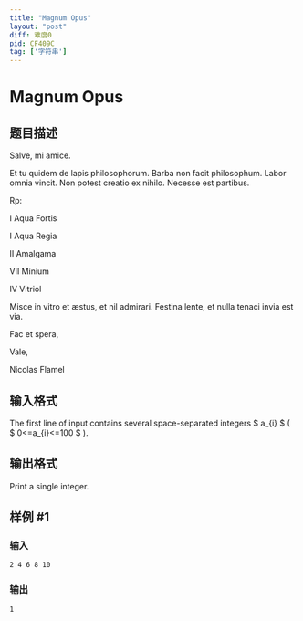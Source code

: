 ```yaml
---
title: "Magnum Opus"
layout: "post"
diff: 难度0
pid: CF409C
tag: ['字符串']
---
```


# Magnum Opus

## 题目描述

Salve, mi amice.

Et tu quidem de lapis philosophorum. Barba non facit philosophum. Labor omnia vincit. Non potest creatio ex nihilo. Necesse est partibus.

Rp:

 I Aqua Fortis

 I Aqua Regia

 II Amalgama

 VII Minium

 IV Vitriol

Misce in vitro et æstus, et nil admirari. Festina lente, et nulla tenaci invia est via.

Fac et spera,

Vale,

Nicolas Flamel

## 输入格式

The first line of input contains several space-separated integers $ a_{i} $ ( $ 0<=a_{i}<=100 $ ).

## 输出格式

Print a single integer.

## 样例 #1

### 输入

```
2 4 6 8 10

```

### 输出

```
1

```

